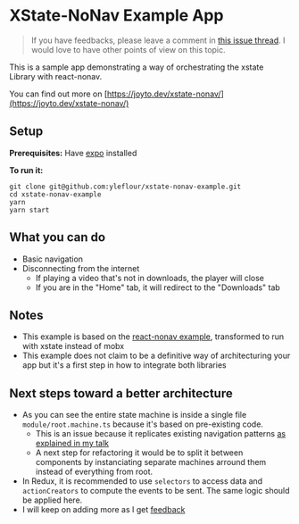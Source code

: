 # XState-NoNav Example App

> If you have feedbacks, please leave a comment in [this issue thread](https://github.com/yleflour/xstate-nonav-example/issues/1). I would love to have other points of view on this topic.

This is a sample app demonstrating a way of orchestrating the xstate Library with react-nonav.

You can find out more on [https://joyto.dev/xstate-nonav/](https://joyto.dev/xstate-nonav/)

## Setup

**Prerequisites:** Have [expo](https://expo.io/learn) installed

**To run it:**

```
git clone git@github.com:yleflour/xstate-nonav-example.git
cd xstate-nonav-example
yarn
yarn start
```

## What you can do

- Basic navigation
- Disconnecting from the internet
  - If playing a video that's not in downloads, the player will close
  - If you are in the "Home" tab, it will redirect to the "Downloads" tab

## Notes

- This example is based on the [react-nonav example](https://github.com/tpucci/react-nonav/tree/master/example), transformed to run with xstate instead of mobx
- This example does not claim to be a definitive way of architecturing your app but it's a first step in how to integrate both libraries

## Next steps toward a better architecture

- As you can see the entire state machine is inside a single file `module/root.machine.ts` because it's based on pre-existing code.
  - This is an issue because it replicates existing navigation patterns [as explained in my talk](https://joyto.dev/xstate-nonav/)
  - A next step for refactoring it would be to split it between components by instanciating separate machines arround them instead of everything from root.
- In Redux, it is recommended to use `selectors` to access data and `actionCreators` to compute the events to be sent. The same logic should be applied here.
- I will keep on adding more as I get [feedback](https://github.com/yleflour/xstate-nonav-example/issues/1)
